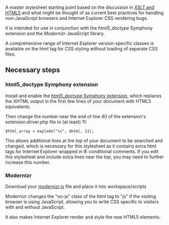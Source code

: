 A master stylesheet starting point based on the discussion in [XSLT and HTML5][1] and what might be thought of as current best practices for handling non-JavaScript browsers and Internet Explorer CSS rendering bugs.

It is intended for use in conjunction with the *html5_doctype* Symphony extension and the *Modernizr* JavaScript library.

A comprehensive range of Internet Explorer version-specific classes is available on the html tag for CSS styling without loading of separate CSS files.

## Necessary steps

### html5_doctype Symphony extension

Install and enable the [html5_doctype Symphony extension][2], which replaces the XHTML output in the first few lines of your document with HTML5 equivalents.

Then change the number near the end of line 40 of the extension's extension.driver.php file to (at least) 11:

    $html_array = explode("\n", $html, 11);

This allows additional lines at the top of your document to be searched and changed, which is necessary for this stylesheet as it contains extra html tags for Internet Explorer wrapped in IE conditional comments. If you edit this stylesheet and include extra lines near the top, you may need to further increase this number.

### Modernizr

Download your [modernizr.js][3] file and place it into workspace/scripts

Modernizr changes the "no-js" class of the html tag to "js" if the visiting browser is using JavaScript, allowing you to write CSS specific to visitors with and without JavaScript.

It also makes Internet Explorer render and style the new HTML5 elements.

  [1]: http://symphony-cms.com/discuss/thread/43003/
  [2]: https://github.com/domain7/html5_doctype
  [3]: http://www.modernizr.com/
